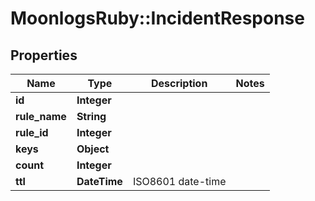 # MoonlogsRuby::IncidentResponse

## Properties
Name | Type | Description | Notes
------------ | ------------- | ------------- | -------------
**id** | **Integer** |  | 
**rule_name** | **String** |  | 
**rule_id** | **Integer** |  | 
**keys** | **Object** |  | 
**count** | **Integer** |  | 
**ttl** | **DateTime** | ISO8601 date-time | 

